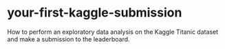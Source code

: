 # your-first-kaggle-submission
How to perform an exploratory data analysis on the Kaggle Titanic dataset and make a submission to the leaderboard.

